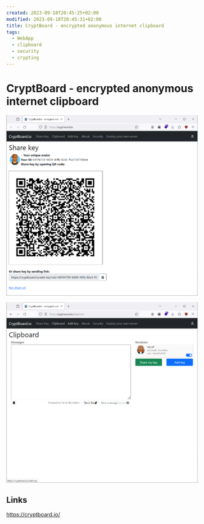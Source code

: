 ```yaml
---
created: 2023-09-18T20:45:25+02:00
modified: 2023-09-18T20:45:31+02:00
title: CryptBoard - encrypted anonymous internet clipboard
tags:
  - WebApp
  - clipboard
  - security
  - crypting
---
```


# CryptBoard - encrypted anonymous internet clipboard

![](_asset/2023-09-18-CryptBoard_image_1.png)


![](_asset/2023-09-18-CryptBoard_image_2.png)

## Links

<https://cryptboard.io/>